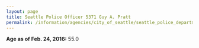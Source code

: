 ```yaml
---
layout: page
title: Seattle Police Officer 5371 Guy A. Pratt
permalink: /information/agencies/city_of_seattle/seattle_police_department/copbook/5371/
---
```


**Age as of Feb. 24, 2016:** 55.0
